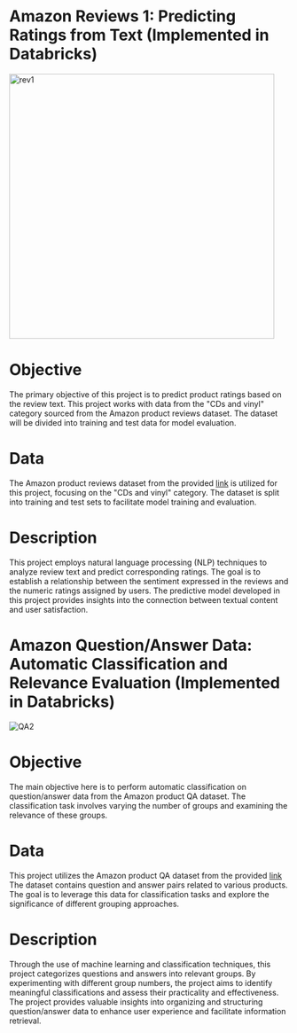 # Amazon Reviews 1: Predicting Ratings from Text (Implemented in Databricks)

<img width="478" alt="rev1" src="https://github.com/NissrineEttayeby/Spark_Projects/assets/108592629/00862897-fb42-4912-8652-9335773494d8">


# Objective
The primary objective of this project is to predict product ratings based on the review text. This project works with data from the "CDs and vinyl" category sourced from the Amazon product reviews dataset. The dataset will be divided into training and test data for model evaluation.

# Data
The Amazon product reviews dataset from the provided [link](http://jmcauley.ucsd.edu/data/amazon/) is utilized for this project, focusing on the "CDs and vinyl" category. The dataset is split into training and test sets to facilitate model training and evaluation.

# Description
This project employs natural language processing (NLP) techniques to analyze review text and predict corresponding ratings. The goal is to establish a relationship between the sentiment expressed in the reviews and the numeric ratings assigned by users. The predictive model developed in this project provides insights into the connection between textual content and user satisfaction.



# Amazon Question/Answer Data: Automatic Classification and Relevance Evaluation (Implemented in Databricks)

![QA2](https://github.com/NissrineEttayeby/Spark_Projects/assets/108592629/1a7aad03-9e39-49f5-aa81-572815b7f1e9)

# Objective
The main objective here is to perform automatic classification on question/answer data from the Amazon product QA dataset. The classification task involves varying the number of groups and examining the relevance of these groups.

# Data
This project utilizes the Amazon product QA dataset from the provided [link](http://jmcauley.ucsd.edu/data/amazon/) The dataset contains question and answer pairs related to various products. The goal is to leverage this data for classification tasks and explore the significance of different grouping approaches.

# Description
Through the use of machine learning and classification techniques, this project categorizes questions and answers into relevant groups. By experimenting with different group numbers, the project aims to identify meaningful classifications and assess their practicality and effectiveness. The project provides valuable insights into organizing and structuring question/answer data to enhance user experience and facilitate information retrieval.

